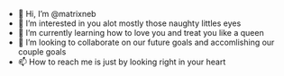 - 👋 Hi, I’m @matrixneb
- 👀 I’m interested in you alot mostly those naughty littles eyes
- 🌱 I’m currently learning how to love you and treat you like a queen
- 💞️ I’m looking to collaborate on our future goals and accomlishing our couple goals
- 📫 How to reach me is just by looking right in your heart

<!---
matrixneb/matrixneb is a ✨ special ✨ repository because its `README.md` (this file) appears on your GitHub profile.
You can click the Preview link to take a look at your changes.
--->
